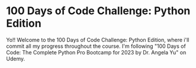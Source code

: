 # 100 Days of Code Challenge: Python Edition

Yo!! Welcome to the 100 Days of Code Challenge: Python Edition, where i'll commit all my progress throughout the course.
I'm following "100 Days of Code: The Complete Python Pro Bootcamp for 2023 by Dr. Angela Yu" on Udemy.
